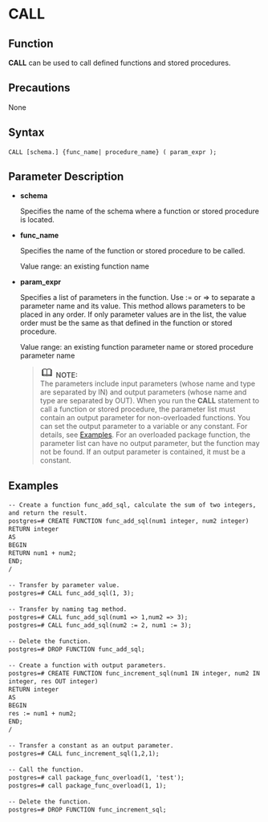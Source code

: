 # CALL<a name="EN-US_TOPIC_0242370552"></a>

## Function<a name="en-us_topic_0237122088_en-us_topic_0059778236_s17e49a7670334c61978f059adf2cb65d"></a>

**CALL**  can be used to call defined functions and stored procedures.

## Precautions<a name="en-us_topic_0237122088_en-us_topic_0059778236_sdf7f29bdebc44178a9581f41f4257f09"></a>

None

## Syntax<a name="en-us_topic_0237122088_en-us_topic_0059778236_sdf8eb47ae3d945fea7582a7753cdd985"></a>

```
CALL [schema.] {func_name| procedure_name} ( param_expr );
```

## Parameter Description<a name="en-us_topic_0237122088_en-us_topic_0059778236_sf183d9684eb54414b8f5c370a1c7038b"></a>

-   **schema**

    Specifies the name of the schema where a function or stored procedure is located.

-   **func\_name**

    Specifies the name of the function or stored procedure to be called.

    Value range: an existing function name

-   **param\_expr**

    Specifies a list of parameters in the function. Use := or =\> to separate a parameter name and its value. This method allows parameters to be placed in any order. If only parameter values are in the list, the value order must be the same as that defined in the function or stored procedure.

    Value range: an existing function parameter name or stored procedure parameter name

    >![](public_sys-resources/icon-note.gif) **NOTE:**   
    >The parameters include input parameters \(whose name and type are separated by IN\) and output parameters \(whose name and type are separated by OUT\). When you run the  **CALL**  statement to call a function or stored procedure, the parameter list must contain an output parameter for non-overloaded functions. You can set the output parameter to a variable or any constant. For details, see  [Examples](#en-us_topic_0237122088_en-us_topic_0059778236_s299dc001fa4b48cd9b56412a73db23c0). For an overloaded package function, the parameter list can have no output parameter, but the function may not be found. If an output parameter is contained, it must be a constant.  


## Examples<a name="en-us_topic_0237122088_en-us_topic_0059778236_s299dc001fa4b48cd9b56412a73db23c0"></a>

```
-- Create a function func_add_sql, calculate the sum of two integers, and return the result.
postgres=# CREATE FUNCTION func_add_sql(num1 integer, num2 integer) RETURN integer
AS
BEGIN
RETURN num1 + num2;
END;
/

-- Transfer by parameter value.
postgres=# CALL func_add_sql(1, 3);

-- Transfer by naming tag method.
postgres=# CALL func_add_sql(num1 => 1,num2 => 3);
postgres=# CALL func_add_sql(num2 := 2, num1 := 3);

-- Delete the function.
postgres=# DROP FUNCTION func_add_sql;

-- Create a function with output parameters.
postgres=# CREATE FUNCTION func_increment_sql(num1 IN integer, num2 IN integer, res OUT integer)
RETURN integer
AS
BEGIN
res := num1 + num2;
END;
/

-- Transfer a constant as an output parameter.
postgres=# CALL func_increment_sql(1,2,1);

-- Call the function. 
postgres=# call package_func_overload(1, 'test'); 
postgres=# call package_func_overload(1, 1); 

-- Delete the function.
postgres=# DROP FUNCTION func_increment_sql;
```

